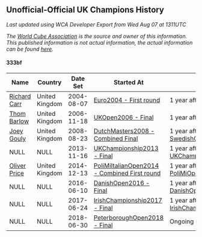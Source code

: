 ## Unofficial-Official UK Champions History

*Last updated using WCA Developer Export from Wed Aug 07 at 1311UTC*

*The [World Cube Association](https://www.worldcubeassociation.org) is the source and owner of this information. This published information is not actual information, the actual information can be found [here](https://www.worldcubeassociation.org/results).*

#### 333bf

|Name|Country|Date Set|Started At|Ended At|Days Held|  
|--|--|--|--|--|--|  
|[Richard Carr](https://www.worldcubeassociation.org/persons/2004CARR01)|United Kingdom|2004-08-07|[Euro2004 - First round](https://www.worldcubeassociation.org/competitions/Euro2004/results/all#e333bf_1)|1 year after [Euro2004](https://www.worldcubeassociation.org/competitions/Euro2004/results/all#e333bf_1)|365|  
|[Thom Barlow](https://www.worldcubeassociation.org/persons/2006BARL01)|United Kingdom|2006-11-18|[UKOpen2006 - Final](https://www.worldcubeassociation.org/competitions/UKOpen2006/results/all#e333bf_f)|1 year after [UKOpen2006](https://www.worldcubeassociation.org/competitions/UKOpen2006/results/all#e333bf_f)|365|  
|[Joey Gouly](https://www.worldcubeassociation.org/persons/2007GOUL01)|United Kingdom|2008-08-23|[DutchMasters2008 - Combined Final](https://www.worldcubeassociation.org/competitions/DutchMasters2008/results/all#e333bf_c)|1 year after [SwedishChampionship2012](https://www.worldcubeassociation.org/competitions/SwedishChampionship2012/results/all#e333bf_1)|1870|  
|NULL|NULL|2013-11-16|[UKChampionship2013 - Final](https://www.worldcubeassociation.org/competitions/UKChampionship2013/results/all#e333bf_f)|1 year after [UKChampionship2013](https://www.worldcubeassociation.org/competitions/UKChampionship2013/results/all#e333bf_f)|365|  
|[Oliver Price](https://www.worldcubeassociation.org/persons/2014PRIC01)|United Kingdom|2014-12-13|[PoliMiItalianOpen2014 - Combined First round](https://www.worldcubeassociation.org/competitions/PoliMiItalianOpen2014/results/all#e333bf_d)|1 year after [PoliMiOpen2015](https://www.worldcubeassociation.org/competitions/PoliMiOpen2015/results/all#e333bf_f)|534|  
|NULL|NULL|2016-06-10|[DanishOpen2016 - Final](https://www.worldcubeassociation.org/competitions/DanishOpen2016/results/all#e333bf_f)|1 year after [DanishOpen2016](https://www.worldcubeassociation.org/competitions/DanishOpen2016/results/all#e333bf_f)|365|  
|NULL|NULL|2017-06-24|[IrishChampionship2017 - Final](https://www.worldcubeassociation.org/competitions/IrishChampionship2017/results/all#e333bf_f)|1 year after [IrishChampionship2017](https://www.worldcubeassociation.org/competitions/IrishChampionship2017/results/all#e333bf_f)|365|  
|NULL|NULL|2018-06-30|[PeterboroughOpen2018 - Final](https://www.worldcubeassociation.org/competitions/PeterboroughOpen2018/results/all#e333bf_f)|Ongoing|402|  
